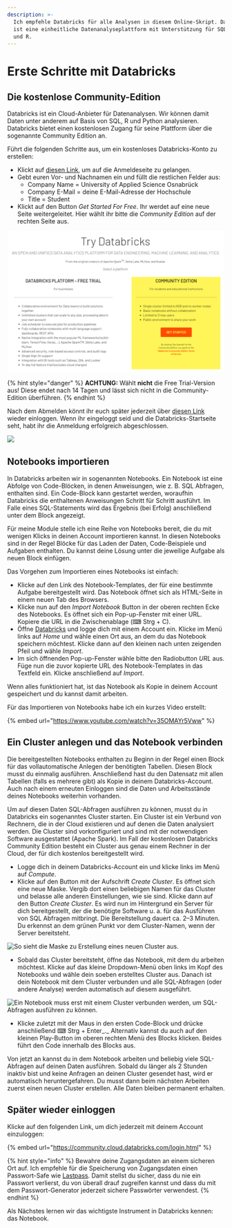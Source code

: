 ```yaml
---
description: >-
  Ich empfehle Databricks für alle Analysen in diesem Online-Skript. Databricks
  ist eine einheitliche Datenanalyseplattform mit Unterstützung für SQL, Python
  und R.
---
```


# Erste Schritte mit Databricks

## Die kostenlose Community-Edition

Databricks ist ein Cloud-Anbieter für Datenanalysen. Wir können damit Daten unter anderem auf Basis von SQL, R und Python analysieren. Databricks bietet einen kostenlosen Zugang für seine Plattform über die sogenannte Community Edition an.

Führt die folgenden Schritte aus, um ein kostenloses Databricks-Konto zu erstellen:

* Klickt auf [diesen Link](https://databricks.com/try-databricks), um auf die Anmeldeseite zu gelangen.
* Gebt euren Vor- und Nachnamen ein und füllt die restlichen Felder aus:
  * Company Name = University of Applied Science Osnabrück
  * Company E-Mail = deine E-Mail-Adresse der Hochschule
  * Title = Student
* Klickt auf den Button _Get Started For Free_. Ihr werdet auf eine neue Seite weitergeleitet. Hier wählt ihr bitte die _Community Edition_ auf der rechten Seite aus.

![Wähle in die Community Edition auf der rechten Seite aus.](../../../.gitbook/assets/image.png)

{% hint style="danger" %}
**ACHTUNG:** Wählt **nicht** die Free Trial-Version aus! Diese endet nach 14 Tagen und lässt sich nicht in die Community-Edition überführen.
{% endhint %}

Nach dem Abmelden könnt ihr euch später jederzeit über [diesen Link](https://community.cloud.databricks.com) wieder einloggen. Wenn ihr eingeloggt seid und die Databricks-Startseite seht, habt ihr die Anmeldung erfolgreich abgeschlossen.

![](../../../.gitbook/assets/databricks\_landing\_page.png)

## Notebooks importieren

In Databricks arbeiten wir in sogenannten Notebooks. Ein Notebook ist eine Abfolge von Code-Blöcken, in denen Anweisungen, wie z. B. SQL Abfragen, enthalten sind. Ein Code-Block kann gestartet werden, woraufhin Databricks die enthaltenen Anweisungen Schritt für Schritt ausführt. Im Falle eines SQL-Statements wird das Ergebnis (bei Erfolg) anschließend unter dem Block angezeigt.

Für meine Module stelle ich eine Reihe von Notebooks bereit, die du mit wenigen Klicks in deinen Account importieren kannst. In diesen Notebooks sind in der Regel Blöcke für das Laden der Daten, Code-Beispiele und Aufgaben enthalten. Du kannst deine Lösung unter die jeweilige Aufgabe als neuen Block einfügen.

Das Vorgehen zum Importieren eines Notebooks ist einfach:

* Klicke auf den Link des Notebook-Templates, der für eine bestimmte Aufgabe bereitgestellt wird. Das Notebook öffnet sich als HTML-Seite in einem neuen Tab des Browsers.
* Klicke nun auf den _Import Notebook_ Button in der oberen rechten Ecke des Notebooks. Es öffnet sich ein Pop-up-Fenster mit einer URL. Kopiere die URL in die Zwischenablage (⌨ Strg + C).
* Öffne [Databricks](https://community.cloud.databricks.com/login.html) und logge dich mit einem Account ein. Klicke im Menü links auf _Home_ und wähle einen Ort aus, an dem du das Notebook speichern möchtest. Klicke dann auf den kleinen nach unten zeigenden Pfeil und wähle _Import_.
* Im sich öffnenden Pop-up-Fenster wähle bitte den Radiobutton _URL_ aus. Füge nun die zuvor kopierte URL des Notebook-Templates in das Textfeld ein. Klicke anschließend auf _Import_.

Wenn alles funktioniert hat, ist das Notebook als Kopie in deinem Account gespeichert und du kannst damit arbeiten.

Für das Importieren von Notebooks habe ich ein kurzes Video erstellt:

{% embed url="https://www.youtube.com/watch?v=35OMAYr5Vww" %}

## Ein Cluster anlegen und das Notebook verbinden

Die bereitgestellten Notebooks enthalten zu Beginn in der Regel einen Block für das vollautomatische Anlegen der benötigten Tabellen. Diesen Block musst du einmalig ausführen. Anschließend hast du den Datensatz mit allen Tabellen (falls es mehrere gibt) als Kopie in deinem Databricks-Account. Auch nach einem erneuten Einloggen sind die Daten und Arbeitsstände deines Notebooks weiterhin vorhanden.

Um auf diesen Daten SQL-Abfragen ausführen zu können, musst du in Databricks ein sogenanntes Cluster starten. Ein Cluster ist ein Verbund von Rechnern, die in der Cloud existieren und auf denen die Daten analysiert werden. Die Cluster sind vorkonfiguriert und sind mit der notwendigen Software ausgestattet (Apache Spark). Im Fall der kostenlosen Databricks Community Edition besteht ein Cluster aus genau einem Rechner in der Cloud, der für dich kostenlos bereitgestellt wird.

* Logge dich in deinem Databricks-Account ein und klicke links im Menü auf _Compute_.
* Klicke auf den Button  mit der Aufschrift _Create Cluster_. Es öffnet sich eine neue Maske. Vergib dort einen beliebigen Namen für das Cluster und belasse alle anderen Einstellungen, wie sie sind. Klicke dann auf den Button _Create Cluster_. Es wird nun im Hintergrund ein Server für dich bereitgestellt, der die benötigte Software u. a. für das Ausführen von SQL Abfragen mitbringt. Die Bereitstellung dauert ca. 2–3 Minuten. Du erkennst an dem grünen Punkt vor dem Cluster-Namen, wenn der Server bereitsteht.

![So sieht die Maske zu Erstellung eines neuen Cluster aus.](../../../.gitbook/assets/new\_cluster.png)

* Sobald das Cluster bereitsteht, öffne das Notebook, mit dem du arbeiten möchtest. Klicke auf das kleine Dropdown-Menü oben links im Kopf des Notebooks und wähle dein soeben erstelltes Cluster aus. Danach ist dein Notebook mit dem Cluster verbunden und alle SQL-Abfragen (oder andere Analyse) werden automatisch auf diesem ausgeführt.

![Ein Notebook muss erst mit einem Cluster verbunden werden, um SQL-Abfragen ausführen zu können.](../../../.gitbook/assets/new\_cluster\_ready.png)

* Klicke zuletzt mit der Maus in den ersten Code-Block und drücke anschließend ⌨ Strg + Enter_._ Alternativ kannst du auch auf den kleinen Play-Button im oberen rechten Menü des Blocks klicken. Beides führt den Code innerhalb des Blocks aus.

Von jetzt an kannst du in dem Notebook arbeiten und beliebig viele SQL-Abfragen auf deinen Daten ausführen. Sobald du länger als 2 Stunden inaktiv bist und keine Anfragen an deinen Cluster gesendet hast, wird er automatisch heruntergefahren. Du musst dann beim nächsten Arbeiten zuerst einen neuen Cluster erstellen. Alle Daten bleiben permanent erhalten.

## Später wieder einloggen

Klicke auf den folgenden Link, um dich jederzeit mit deinem Account einzuloggen:

{% embed url="https://community.cloud.databricks.com/login.html" %}

{% hint style="info" %}
Bewahre deine Zugangsdaten an einem sicheren Ort auf. Ich empfehle für die Speicherung von Zugangsdaten einen Passwort-Safe wie [Lastpass](https://lastpass.com). Damit stellst du sicher, dass du nie ein Passwort verlierst, du von überall drauf zugreifen kannst und dass du mit dem Passwort-Generator jederzeit sichere Passwörter verwendest.
{% endhint %}

Als Nächstes lernen wir das wichtigste Instrument in Databricks kennen: das Notebook.
